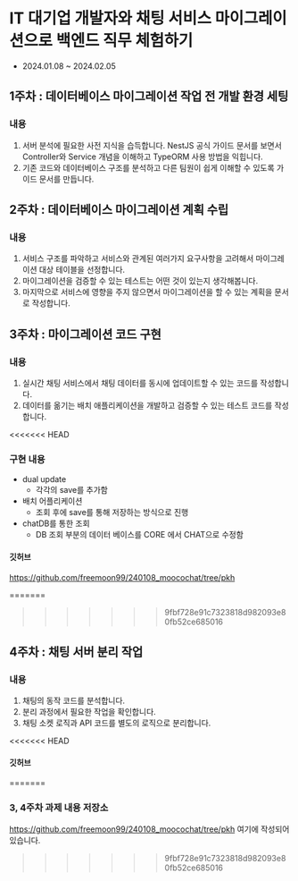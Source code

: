 # IT 대기업 개발자와 채팅 서비스 마이그레이션으로 백엔드 직무 체험하기
- 2024.01.08 ~ 2024.02.05

## 1주차 : 데이터베이스 마이그레이션 작업 전 개발 환경 세팅
### 내용
1. 서버 분석에 필요한 사전 지식을 습득합니다. NestJS 공식 가이드 문서를 보면서 Controller와 Service 개념을 이해하고 TypeORM 사용 방법을 익힙니다.
2. 기존 코드와 데이터베이스 구조를 분석하고 다른 팀원이 쉽게 이해할 수 있도록 가이드 문서를 만듭니다.


## 2주차 : 데이터베이스 마이그레이션 계획 수립
### 내용
1. 서비스 구조를 파악하고 서비스와 관계된 여러가지 요구사항을 고려해서 마이그레이션 대상 테이블을 선정합니다.
2. 마이그레이션을 검증할 수 있는 테스트는 어떤 것이 있는지 생각해봅니다.
3. 마지막으로 서비스에 영향을 주지 않으면서 마이그레이션을 할 수 있는 계획을 문서로 작성합니다.

## 3주차 : 마이그레이션 코드 구현
### 내용
1. 실시간 채팅 서비스에서 채팅 데이터를 동시에 업데이트할 수 있는 코드를 작성합니다.
2. 데이터를 옮기는 배치 애플리케이션을 개발하고 검증할 수 있는 테스트 코드를 작성합니다.

<<<<<<< HEAD
### 구현 내용
- dual update
  - 각각의 save를 추가함
- 배치 어플리케이션
  - 조회 후에 save를 통해 저장하는 방식으로 진행
- chatDB를 통한 조회
  - DB 조회 부분의 데이터 베이스를 CORE 에서 CHAT으로 수정함

#### 깃허브
https://github.com/freemoon99/240108_moocochat/tree/pkh

=======
>>>>>>> 9fbf728e91c7323818d982093e80fb52ce685016
## 4주차 : 채팅 서버 분리 작업
### 내용
1. 채팅의 동작 코드를 분석합니다.
2. 분리 과정에서 필요한 작업을 확인합니다.
3. 채팅 소켓 로직과 API 코드를 별도의 로직으로 분리합니다.

<<<<<<< HEAD
#### 깃허브
=======
### 3, 4주차 과제 내용 저장소
https://github.com/freemoon99/240108_moocochat/tree/pkh
여기에 작성되어있습니다.
>>>>>>> 9fbf728e91c7323818d982093e80fb52ce685016
